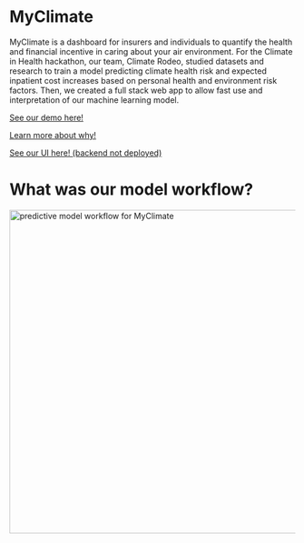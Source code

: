 # MyClimate
MyClimate is a dashboard for insurers and individuals to quantify the health and financial incentive in caring about your air environment. For the Climate in Health hackathon, our team, Climate Rodeo, studied datasets and research to train a model predicting climate health risk and expected inpatient cost increases based on personal health and environment risk factors. Then, we created a full stack web app to allow fast use and interpretation of our machine learning model.

[See our demo here!](https://youtu.be/oMuQVqh3pco)

[Learn more about why!](https://docs.google.com/presentation/d/1DNszsXf0gz9VtrHwc9nSbnHv0P1zD9GSOx2IchwJXkI/edit?usp=sharing)

[See our UI here! (backend not deployed)](https://climate-hackathon-2025-lfa6-jgp6ex5ol-jiwonjjeongs-projects.vercel.app/)

# What was our model workflow?

<img width="1018" height="569" alt="predictive model workflow for MyClimate" src="https://github.com/user-attachments/assets/5e24f4c3-eb3d-4871-817d-07d9f12c0924" />



